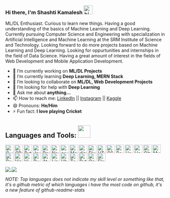 ### Hi there, I'm Shashti Kamalesh <img src="https://user-images.githubusercontent.com/1303154/88677602-1635ba80-d120-11ea-84d8-d263ba5fc3c0.gif" width="28px" alt="hi">

ML/DL Enthusiast. Curious to learn new things. Having a good understanding of the basics of Machine Learning and Deep Learning. Currently pursuing Computer Science and Engineering with specialization in Artificial Intelligence and Machine Learning at the SRM Institute of Science and Technology. Looking forward to do more projects based on Machine Learning and Deep Learning. Looking for oppurtunities and internships in the field of Data Science. Having a great amount of interest in the fields of Web Development and Mobile Application Development.

- 🔭 I’m currently working on <strong>ML/DL Projects</strong>
- 🌱 I’m currently learning <strong>Deep Learning, MERN Stack</strong>
- 👯 I’m looking to collaborate on <strong>ML/DL, Web Development Projects</strong>
- 🤔 I’m looking for help with <strong>Deep Learning</strong>
- 💬 Ask me about <strong>anything...</strong>
- 📫 How to reach me: [LinkedIn](https://www.linkedin.com/in/shashti-kamalesh-n-m) || [Instagram](https://www.instagram.com/shash.007/) || [Kaggle](https://www.kaggle.com/shashtikamaleshnm)
- 😄 Pronouns: <strong>He/Him</strong>
- ⚡ Fun fact: <strong>I love playing Cricket</strong>



## Languages and Tools: <img src="https://camo.githubusercontent.com/40dff491d4e8123af55298ef908faedb66c463e5/68747470733a2f2f6d656469612e67697068792e636f6d2f6d656469612f57556c706c634d704f43456d5447427442572f67697068792e676966" width="39px">
<img align="left" alt="C" width="26px" src="https://devicons.github.io/devicon/devicon.git/icons/c/c-original.svg">
<img align="left" alt="CPP" width="26px" src="https://devicon.dev/devicon.git/icons/cplusplus/cplusplus-original.svg">
<img align="left" alt="Python" width="26px" src="https://devicon.dev/devicon.git/icons/python/python-original.svg">
<img align="left" alt="Javascript" width="26px" src="https://devicon.dev/devicon.git/icons/javascript/javascript-original.svg">
<img align="left" alt="Dart" width="26px" src="https://www.vectorlogo.zone/logos/dartlang/dartlang-icon.svg">
<img align="left" alt="Node.js" width="26px" src="https://devicon.dev/devicon.git/icons/nodejs/nodejs-original.svg">
<img align="left" alt="express" width="26px" src="https://devicon.dev/devicon.git/icons/express/express-original.svg">
<img align="left" alt="Mongodb" width="26px" src="https://devicon.dev/devicon.git/icons/mongodb/mongodb-original.svg">
<img align="left" alt="django" width="26px" src="https://devicon.dev/devicon.git/icons/django/django-original.svg">
<img align="left" alt="Flutter" width="26px" src="https://devicon.dev/devicon.git/icons/flutter/flutter-original.svg">
<img align="left" alt="HTML" width="26px" src="https://devicon.dev/devicon.git/icons/html5/html5-original-wordmark.svg">
<img align="left" alt="CSS" width="26px" src="https://devicon.dev/devicon.git/icons/css3/css3-original-wordmark.svg">
<img align="left" alt="Bootstrap" width="26px" src="https://devicon.dev/devicon.git/icons/bootstrap/bootstrap-plain.svg">
<img align="left" alt="Handlebars" width="26px" src="https://devicon.dev/devicon.git/icons/handlebars/handlebars-original-wordmark.svg">
<img align="left" alt="Heroku" width="26px" src="https://devicon.dev/devicon.git/icons/heroku/heroku-plain.svg">
<img align="left" alt="Git" width="26px" src="https://devicon.dev/devicon.git/icons/git/git-original.svg">
<img align="left" alt="MySQL" width="26px" src="https://devicon.dev/devicon.git/icons/mysql/mysql-original-wordmark.svg">
<img align="left" alt="Postgresql" width="26px" src="https://devicon.dev/devicon.git/icons/postgresql/postgresql-original-wordmark.svg">
<img align="left" alt="VisualStudio" width="26px" src="https://devicon.dev/devicon.git/icons/visualstudio/visualstudio-plain.svg">
<img align="left" alt="Vim" width="26px" src="https://devicon.dev/devicon.git/icons/vim/vim-plain.svg">
<img align="left" alt="Pycharm" width="26px" src="https://devicon.dev/devicon.git/icons/pycharm/pycharm-plain.svg">
<img align="left" alt="Atom" width="26px" src="https://devicon.dev/devicon.git/icons/atom/atom-original.svg">
<img align="left" alt="Linux" width="26px" src="https://devicon.dev/devicon.git/icons/linux/linux-original.svg">
<img align="left" alt="Ubuntu" width="26px" src="https://devicon.dev/devicon.git/icons/ubuntu/ubuntu-plain.svg">
<img align="left" alt="Tensorflow" width="26px" src="https://www.vectorlogo.zone/logos/tensorflow/tensorflow-icon.svg">
<img align="left" alt="Pytorch" width="26px" src="https://www.vectorlogo.zone/logos/pytorch/pytorch-icon.svg">
<img align="left" alt="Opencv" width="26px" src="https://www.vectorlogo.zone/logos/opencv/opencv-icon.svg">
<img align="left" alt="Flask" width="26px" src="https://www.vectorlogo.zone/logos/pocoo_flask/pocoo_flask-icon.svg">

<br />
<br />
<br />
<br />




<a href="#">
  <img align="center" src="https://github-readme-stats.vercel.app/api?username=shash3061&show_icons=true&theme=chartreuse-dark" />
</a>


<a href="#">
  <img align="center" src="https://github-readme-stats.vercel.app/api/top-langs/?username=shash3061" />
</a>



<i>NOTE: Top languages does not indicate my skill level or something like that, it's a github metric of which languages i have the most code on github, it's a new feature of github-readme-stats</i>
